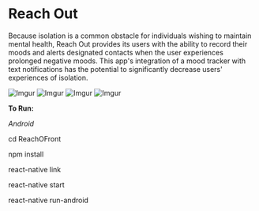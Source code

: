 
# Reach Out

Because isolation is a common obstacle for individuals wishing to maintain mental health, Reach Out provides its users with the ability to record their moods and alerts designated contacts when the user experiences prolonged negative moods. This app's integration of a mood tracker with text notifications has the potential to significantly decrease users' experiences of isolation.

![Imgur](https://i.imgur.com/yj2FG6l.jpg?1)
![Imgur](https://i.imgur.com/lB6OJGK.jpg)
![Imgur](https://i.imgur.com/0melAvN.jpg)
![Imgur](https://i.imgur.com/LPqd8QV.jpg)

**To Run:**

_Android_

cd ReachOFront

npm install

react-native link

react-native start

react-native run-android
